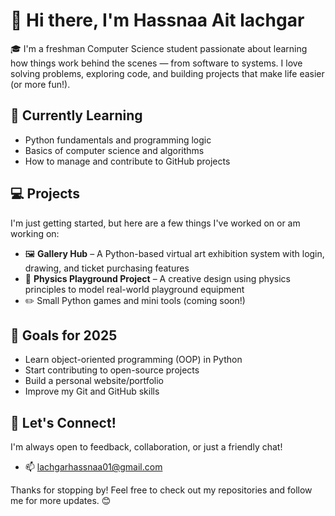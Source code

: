 # 👋 Hi there, I'm Hassnaa Ait lachgar
🎓 I'm a freshman Computer Science student passionate about learning how things work behind the scenes — from software to systems. I love solving problems, exploring code, and building projects that make life easier (or more fun!).

## 🌱 Currently Learning

- Python fundamentals and programming logic
- Basics of computer science and algorithms
- How to manage and contribute to GitHub projects

## 💻 Projects

I'm just getting started, but here are a few things I've worked on or am working on:

- 🖼️ **Gallery Hub** – A Python-based virtual art exhibition system with login, drawing, and ticket purchasing features
- 🎢 **Physics Playground Project** – A creative design using physics principles to model real-world playground equipment
- ✏️ Small Python games and mini tools (coming soon!)



## 📌 Goals for 2025

- Learn object-oriented programming (OOP) in Python
- Start contributing to open-source projects
- Build a personal website/portfolio
- Improve my Git and GitHub skills

## 🤝 Let's Connect!

I'm always open to feedback, collaboration, or just a friendly chat!

- 📫 lachgarhassnaa01@gmail.com


Thanks for stopping by! Feel free to check out my repositories and follow me for more updates. 😊
